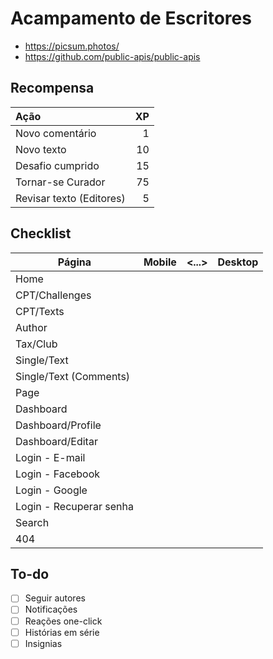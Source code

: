 # Acampamento de Escritores

-  https://picsum.photos/
-  https://github.com/public-apis/public-apis

## Recompensa

| Ação                     |  XP |
| :----------------------- | --: |
| Novo comentário          |   1 |
| Novo texto               |  10 |
| Desafio cumprido         |  15 |
| Tornar-se Curador        |  75 |
| Revisar texto (Editores) |   5 |

## Checklist

| Página                  | Mobile | <...> | Desktop |
| ----------------------- | :----: | :---: | :-----: |
| Home                    |        |       |         |
| CPT/Challenges          |        |       |         |
| CPT/Texts               |        |       |         |
| Author                  |        |       |         |
| Tax/Club                |        |       |         |
| Single/Text             |        |       |         |
| Single/Text (Comments)  |        |       |         |
| Page                    |        |       |         |
| Dashboard               |        |       |         |
| Dashboard/Profile       |        |       |         |
| Dashboard/Editar        |        |       |         |
| Login - E-mail          |        |       |         |
| Login - Facebook        |        |       |         |
| Login - Google          |        |       |         |
| Login - Recuperar senha |        |       |         |
| Search                  |        |       |         |
| 404                     |        |       |         |

## To-do

-  [ ] Seguir autores
-  [ ] Notificações
-  [ ] Reações one-click
-  [ ] Histórias em série
-  [ ] Insignias
